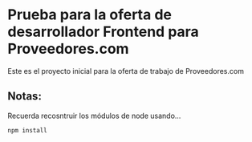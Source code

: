 # Prueba para la oferta de desarrollador Frontend para Proveedores.com

Este es el proyecto inicial para la oferta de trabajo de Proveedores.com

## Notas:

Recuerda recosntruir los módulos de node usando...

```
npm install
```